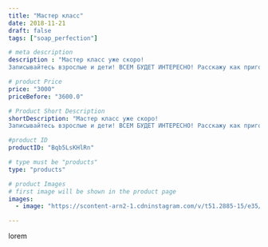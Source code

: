 ```yaml
---
title: "Мастер класс"
date: 2018-11-21
draft: false
tags: ["soap_perfection"]

# meta description
description : "Мастер класс уже скоро!
Записывайтесь взрослые и дети! ВСЕМ БУДЕТ ИНТЕРЕСНО! Расскажу как приготовить красочное мыло, что такое мыльная основа и работа с ней, к"

# product Price
price: "3000"
priceBefore: "3600.0"

# Product Short Description
shortDescription: "Мастер класс уже скоро!
Записывайтесь взрослые и дети! ВСЕМ БУДЕТ ИНТЕРЕСНО! Расскажу как приготовить красочное мыло, что такое мыльная основа и работа с ней, какие ингредиенты полезны для вашего мыла и какие бывают формы! И ГЛАВНОЕ ВЫ САМИ ИЗГОТОВИТЕ МЫЛО СВОИМИ РУКАМИ!"

#product ID
productID: "Bqb5LsKHlRn"

# type must be "products"
type: "products"

# product Images
# first image will be shown in the product page
images:
  - image: "https://scontent-arn2-1.cdninstagram.com/v/t51.2885-15/e35/45905075_2147822008767782_2577869724663946220_n.jpg?se=7&tp=1&_nc_ht=scontent-arn2-1.cdninstagram.com&_nc_cat=102&_nc_ohc=_BExhaVXUcwAX_OIRhw&ccb=7-4&oh=da93003e973c2763b71dedd6a3dd7e19&oe=6083C2CC&ig_cache_key=MTkxNzM3NzU1ODM1NjA1NTE0Mw%3D%3D.2-ccb7-4"

---
```

lorem
